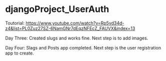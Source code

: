 # djangoProject_UserAuth

Toutorial: https://www.youtube.com/watch?v=Rp5vd34d-z4&list=PL0Zuz27SZ-6NamGNr7dEqzNFEcZ_FAUVX&index=13

Day Three: Created slugs and works fine. Next step is to add images.

Day Four: Slags and Posts app completed. Next step is the user registration app to create.
